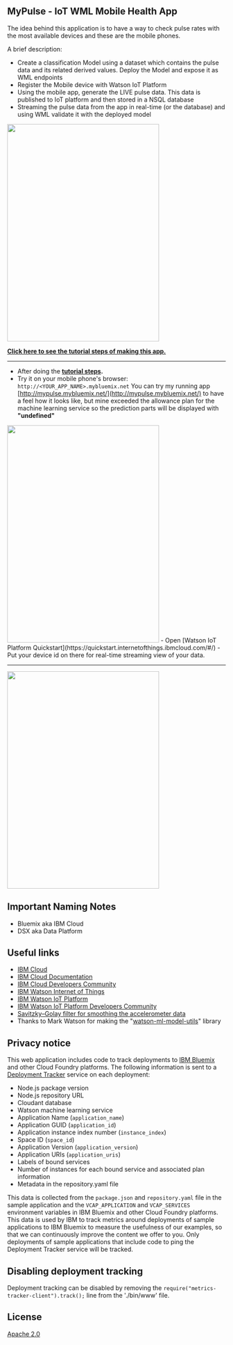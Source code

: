 ## MyPulse - IoT WML Mobile Health App

The idea behind this application is to have a way to check pulse rates with the most available devices and these are the mobile phones.

A brief description:

- Create a classification Model using a dataset which contains the pulse data and its related derived values. Deploy the Model and expose it as WML endpoints
- Register the Mobile device with Watson IoT Platform
- Using the mobile app, generate the LIVE pulse data. This data is published to IoT platform and then stored in a NSQL database
- Streaming the pulse data from the app in real-time (or the database) and using WML validate it with the deployed model

<img src="https://raw.githubusercontent.com/hovig/pulse-iot-wml-mobile-health/master/public/img/pulse-arch.png" width="350" height="500">

>
<u>**[Click here to see the tutorial steps of making this app](https://github.com/hovig/pulse-iot-wml-mobile-health/blob/master/STEPS.md).**</u>
>

<hr>

- After doing the **[tutorial steps](https://github.com/hovig/pulse-iot-wml-mobile-health/blob/master/STEPS.md).**
- Try it on your mobile phone's browser: `http://<YOUR_APP_NAME>.mybluemix.net`
  You can try my running app [http://mypulse.mybluemix.net/](http://mypulse.mybluemix.net/) to have a feel how it looks like, but mine exceeded the allowance plan for the machine learning service so the prediction parts will be displayed with <b>"undefined"</b>
<img src="https://raw.githubusercontent.com/hovig/pulse-iot-wml-mobile-health/master/public/img/plan.png" width="350" height="500">
- Open [Watson IoT Platform Quickstart](https://quickstart.internetofthings.ibmcloud.com/#/)
- Put your device id on there for real-time streaming view of your data.

<hr>


<img src="https://raw.githubusercontent.com/hovig/pulse-iot-wml-mobile-health/master/public/img/mypulse.gif" width="350" height="500">


## Important Naming Notes

* Bluemix aka IBM Cloud
* DSX aka Data Platform

## Useful links

* [IBM Cloud](https://bluemix.net/)  
* [IBM Cloud Documentation](https://www.ng.bluemix.net/docs/)  
* [IBM Cloud Developers Community](http://developer.ibm.com/bluemix)  
* [IBM Watson Internet of Things](http://www.ibm.com/internet-of-things/)  
* [IBM Watson IoT Platform](http://www.ibm.com/internet-of-things/iot-solutions/watson-iot-platform/)   
* [IBM Watson IoT Platform Developers Community](https://developer.ibm.com/iotplatform/)
* [Savitzky–Golay filter for smoothing the accelerometer data](https://en.wikipedia.org/wiki/Savitzky%E2%80%93Golay_filter)
* Thanks to Mark Watson for making the "[watson-ml-model-utils](https://www.npmjs.com/package/watson-ml-model-utils)" library

## Privacy notice
This web application includes code to track deployments to [IBM Bluemix](https://www.bluemix.net/) and other Cloud Foundry platforms. The following information is sent to a [Deployment Tracker](https://github.com/IBM/metrics-collector-service) service on each deployment:

* Node.js package version
* Node.js repository URL
* Cloudant database
* Watson machine learning service
* Application Name (`application_name`)
* Application GUID (`application_id`)
* Application instance index number (`instance_index`)
* Space ID (`space_id`)
* Application Version (`application_version`)
* Application URIs (`application_uris`)
* Labels of bound services
* Number of instances for each bound service and associated plan information
* Metadata in the repository.yaml file

This data is collected from the `package.json` and `repository.yaml` file in the sample application and the `VCAP_APPLICATION` and `VCAP_SERVICES` environment variables in IBM Bluemix and other Cloud Foundry platforms. This data is used by IBM to track metrics around deployments of sample applications to IBM Bluemix to measure the usefulness of our examples, so that we can continuously improve the content we offer to you. Only deployments of sample applications that include code to ping the Deployment Tracker service will be tracked.

## Disabling deployment tracking
Deployment tracking can be disabled by removing the `require("metrics-tracker-client").track();` line from the './bin/www' file.

## License
[Apache 2.0](LICENSE)
